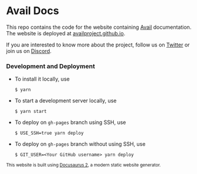# Avail Docs

This repo contains the code for the website containing [Avail](https://www.availproject.org/) documentation. The website is deployed at [availproject.github.io](https://availproject.github.io/). 

If you are interested to know more about the project, follow us on [Twitter](https://twitter.com/AvailProject) or join us on [Discord](https://discord.gg/y6fHnxZQX8).

### Development and Deployment
- To install it locally, use
  ```
  $ yarn
  ```

- To start a development server locally, use
  ```
  $ yarn start
  ```

- To deploy on `gh-pages` branch using SSH, use
  ```
  $ USE_SSH=true yarn deploy
  ```

- To deploy on `gh-pages` branch without using SSH, use
  ```
  $ GIT_USER=<Your GitHub username> yarn deploy
  ```

<sup>This website is built using [Docusaurus 2](https://docusaurus.io/), a modern static website generator.</sup>